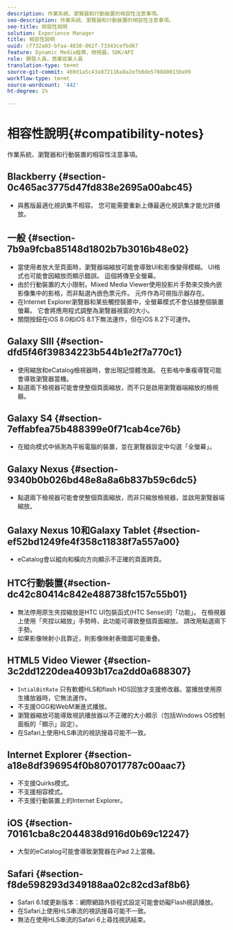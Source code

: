 ```yaml
---
description: 作業系統、瀏覽器和行動裝置的相容性注意事項。
seo-description: 作業系統、瀏覽器和行動裝置的相容性注意事項。
seo-title: 相容性說明
solution: Experience Manager
title: 相容性說明
uuid: cf732a03-bfaa-4838-862f-73343cefbd67
feature: Dynamic Media經典，檢視器，SDK/API
role: 開發人員，商業從業人員
translation-type: tm+mt
source-git-commit: 469d1a5c43a972116a8a2efb0de5708800130a99
workflow-type: tm+mt
source-wordcount: '442'
ht-degree: 1%

---
```



# 相容性說明{#compatibility-notes}

<!-- Updated January 13,2021 from https://wiki.corp.adobe.com/pages/viewpage.action?spaceKey=scene7qa&title=s7Viewers%2C+S7SDK%2C+S7OnDemand+Release+Notes - Contact is Sasha -->

作業系統、瀏覽器和行動裝置的相容性注意事項。

## Blackberry {#section-0c465ac3775d47fd838e2695a00abc45}

* 與舊版最適化視訊集不相容。 您可能需要重新上傳最適化視訊集才能允許播放。

## 一般 {#section-7b9a9fcba85148d1802b7b3016b48e02}

* 當使用者放大至頁面時，瀏覽器端縮放可能會導致UI和影像變得模糊。 UI格式也可能會因縮放而顯示錯誤。 這個將傳至全螢幕。
* 由於行動裝置的大小限制，Mixed Media Viewer使用投影片手勢來交換內嵌影像集中的影格，而非點選內嵌色票元件。 元件作為可視指示器存在。
* 在Internet Explorer瀏覽器和某些觸控裝置中，全螢幕模式不會佔據整個裝置螢幕。 它會將應用程式調整為瀏覽器視窗的大小。
* 關閉按鈕在iOS 8.0和iOS 8.1下無法運作，但在iOS 8.2下可運作。

## Galaxy SIII {#section-dfd5f46f39834223b544b1e2f7a770c1}

* 使用縮放和eCatalog檢視器時，會出現記憶體洩漏。 在影格中重複導覽可能會導致瀏覽器當機。
* 點選兩下檢視器可能會使整個頁面縮放，而不只是啟用瀏覽器端縮放的檢視器。

## Galaxy S4 {#section-7effabfea75b488399e0f71cab4ce76b}

* 在縱向模式中偵測為平板電腦的裝置，並在瀏覽器設定中勾選「全螢幕」。

## Galaxy Nexus {#section-9340b0b026bd48e8a8a6b837b59c6dc5}

* 點選兩下檢視器可能會使整個頁面縮放，而非只縮放檢視器，並啟用瀏覽器端縮放。

## Galaxy Nexus 10和Galaxy Tablet {#section-ef52bd1249fe4f358c11838f7a557a00}

* eCatalog會以縱向和橫向方向顯示不正確的頁面跨頁。

## HTC行動裝置{#section-dc42c80414c842e488738fc157c55b01}

* 無法停用原生夾捏縮放是HTC UI包裝函式(HTC Sense)的「功能」。 在檢視器上使用「夾捏以縮放」手勢時，此功能可導致整個頁面縮放。 請改用點選兩下手勢。
* 如果影像映射小且靠近，則影像映射表徵圖可能重疊。

## HTML5 Video Viewer {#section-3c2dd1220dea4093b17ca2dd0a688307}

* `IntialBitRate` 只有軟體HLS和flash HDS回放才支援修改器。當播放使用原生播放器時，它無法運作。
* 不支援OGG和WebM漸進式播放。
* 瀏覽器縮放可能導致視訊播放器以不正確的大小顯示（包括Windows OS控制面板的「顯示」設定）。
* 在Safari上使用HLS串流的視訊搜尋可能不一致。

## Internet Explorer {#section-a18e8df396954f0b807017787c00aac7}

* 不支援Quirks模式。
* 不支援相容模式。
* 不支援行動裝置上的Internet Explorer。

## iOS {#section-70161cba8c2044838d916d0b69c12247}

* 大型的eCatalog可能會導致瀏覽器在iPad 2上當機。

## Safari {#section-f8de598293d349188aa02c82cd3af8b6}

* Safari 6.1或更新版本：網際網路外掛程式設定可能會妨礙Flash視訊播放。
* 在Safari上使用HLS串流的視訊搜尋可能不一致。
* 無法在使用HLS串流的Safari 6上尋找視訊結束。
